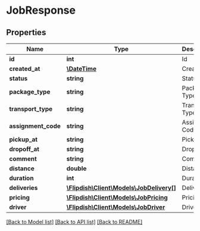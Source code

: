 # JobResponse

## Properties
Name | Type | Description | Notes
------------ | ------------- | ------------- | -------------
**id** | **int** | Id | [optional] 
**created_at** | [**\DateTime**](\DateTime.md) | Created At | [optional] 
**status** | **string** | Status | [optional] 
**package_type** | **string** | Package Type | [optional] 
**transport_type** | **string** | Transport Type | [optional] 
**assignment_code** | **string** | Assignment Code | [optional] 
**pickup_at** | **string** | Pickup At | [optional] 
**dropoff_at** | **string** | Dropoff At | [optional] 
**comment** | **string** | Comment | [optional] 
**distance** | **double** | Distance | [optional] 
**duration** | **int** | Duration | [optional] 
**deliveries** | [**\Flipdish\Client\Models\JobDelivery[]**](JobDelivery.md) | Deliveries | [optional] 
**pricing** | [**\Flipdish\Client\Models\JobPricing**](JobPricing.md) | Pricing | [optional] 
**driver** | [**\Flipdish\Client\Models\JobDriver**](JobDriver.md) | Driver | [optional] 

[[Back to Model list]](../README.md#documentation-for-models) [[Back to API list]](../README.md#documentation-for-api-endpoints) [[Back to README]](../README.md)


